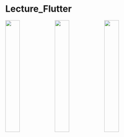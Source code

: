 # Lecture_Flutter

  <img src="https://github.com/Chochanguk/Lecture_Flutter/assets/119058637/3941d83a-003f-4481-b841-b9bbb324770a" width=30% height=30%/>
  <img src="https://github.com/Chochanguk/Lecture_Flutter/assets/119058637/b4d6ce8b-e89d-417f-9210-b2055df38bd8" width=30% height=30%/>
  <img src="https://github.com/Chochanguk/Lecture_Flutter/assets/119058637/14caa5e4-07d5-4624-a9ae-6117d0230fca" width=30% height=30%/>

